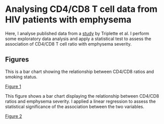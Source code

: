 # Analysing CD4/CD8 T cell data from HIV patients with emphysema

Here, I analyse published data from a [study](https://www.ncbi.nlm.nih.gov/pmc/articles/PMC5266287/) by Triplette et al. I perform some exploratory data analysis and apply a statistical test to assess the association of CD4/CD8 T cell ratio with emphysema severity.

Figures
---------------
This is a bar chart showing the relationship between CD4/CD8 ratios and smoking status.

[Figure 1](figures/smoker_chart.png)

This figure shows a bar chart displaying the relationship between CD4/CD8 ratios and emphysema severity. I applied a linear regression to assess the statistical significance of the association between the two variables.

[Figure 2](figures/CD4CD8_emphysema.png)
